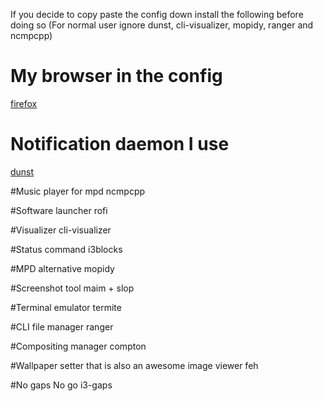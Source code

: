 If you decide to copy paste the config down install the following before doing so
(For normal user ignore dunst, cli-visualizer, mopidy, ranger and ncmpcpp)

# My browser in the config
[firefox](https://www.mozilla.org/en-US/firefox/new/)

# Notification daemon I use
[dunst](https://github.com/dunst-project/dunst)

#Music player for mpd
ncmpcpp

#Software launcher
rofi

#Visualizer
cli-visualizer

#Status command
i3blocks

#MPD alternative
mopidy

#Screenshot tool
maim + slop

#Terminal emulator
termite 

#CLI file manager
ranger

#Compositing manager
compton 

#Wallpaper setter that is also an awesome image viewer
feh

#No gaps No go
i3-gaps
